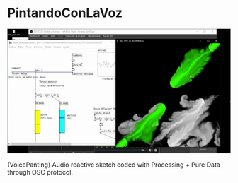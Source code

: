 # PintandoConLaVoz


![screen-gif](./VoicePainting.gif)

(VoicePanting)
Audio reactive sketch coded with Processing + Pure Data through OSC protocol.

